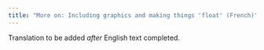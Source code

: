 ```yaml
---
title: "More on: Including graphics and making things 'float' (French)"
---
```

Translation to be added _after_ English text completed.
